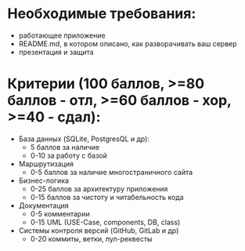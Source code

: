 # Необходимые требования:
* работающее приложение
* README.md, в котором описано, как разворачивать ваш сервер
* презентация и защита

# Критерии (100 баллов, >=80 баллов - отл, >=60 баллов - хор, >=40 - сдал):
* База данных (SQLite, PostgresQL и др):
  * 5 баллов за наличие
  * 0-10 за работу с базой
* Маршрутизация
  * 0-5 баллов за наличие многостраничного сайта
* Бизнес-логика
  * 0-25 баллов за архитектуру приложения
  * 0-15 баллов за чистоту и читабельность кода
* Документация
  * 0-5 комментарии
  * 0-15 UML (USE-Case, components, DB, class)
* Системы контроля версий (GitHub, GitLab и др)
  * 0-20 коммиты, ветки, пул-реквесты
